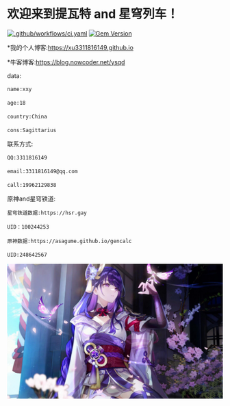 # 欢迎来到提瓦特 and 星穹列车！

[![.github/workflows/ci.yaml](https://github.com/pages-themes/architect/actions/workflows/ci.yaml/badge.svg)](https://github.com/pages-themes/architect/actions/workflows/ci.yaml) [![Gem Version](https://badge.fury.io/rb/jekyll-theme-architect.svg)](https://badge.fury.io/rb/jekyll-theme-architect)

*我的个人博客:https://xu3311816149.github.io

*牛客博客:https://blog.nowcoder.net/ysqd

data:

    name:xxy
    
    age:18
    
    country:China
    
    cons:Sagittarius

联系方式:

    QQ:3311816149
    
    email:3311816149@qq.com
    
    call:19962129838
    
原神and星穹铁道:

    星穹铁道数据:https://hsr.gay
    
    UID：100244253
    
    原神数据:https://asagume.github.io/gencalc
    
    UID:248642567
    
![Thumbnail of Architect](thumbnail.png)
